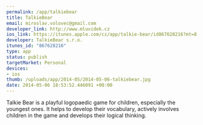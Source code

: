 ```yaml
--- 
permalink: /app/talkiebear
title: TalkieBear
email: miroslav.volovec@gmail.com
developer_link: http://www.mluvidek.cz
ios_link: https://itunes.apple.com/cz/app/talkie-bear/id867628216?mt=8
developer: TalkieBear s.r.o.
itunes_id: "867628216"
type: app
status: publish
targetMarket: Personal
devices: 
- ios
thumb: /uploads/app/2014-05/2014-05-06-talkiebear.jpg
date: 2014-05-06 18:53:52.446091 +00:00
---
```


Talkie Bear is a playful logopaedic game for children, especially the youngest ones. It helps to develop their vocabulary, actively involves children in the game and develops their logical thinking.
